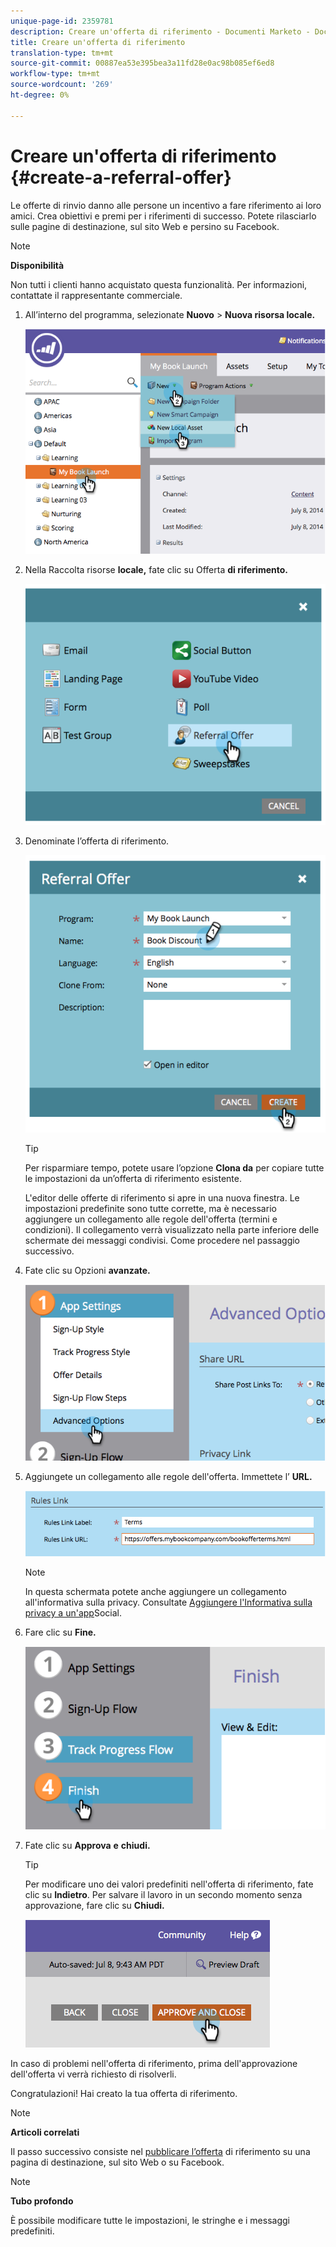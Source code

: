 ```yaml
---
unique-page-id: 2359781
description: Creare un'offerta di riferimento - Documenti Marketo - Documentazione prodotto
title: Creare un'offerta di riferimento
translation-type: tm+mt
source-git-commit: 00887ea53e395bea3a11fd28e0ac98b085ef6ed8
workflow-type: tm+mt
source-wordcount: '269'
ht-degree: 0%

---
```



# Creare un&#39;offerta di riferimento {#create-a-referral-offer}

Le offerte di rinvio danno alle persone un incentivo a fare riferimento ai loro amici. Crea obiettivi e premi per i riferimenti di successo. Potete rilasciarlo sulle pagine di destinazione, sul sito Web e persino su Facebook.

>[!NOTE]
>
>**Disponibilità**
>
>Non tutti i clienti hanno acquistato questa funzionalità. Per informazioni, contattate il rappresentante commerciale.

1. All’interno del programma, selezionate **Nuovo** > **Nuova risorsa locale.**

   ![](assets/image2014-9-19-11-3a3-3a23.png)

1. Nella Raccolta risorse **locale,** fate clic su Offerta **di riferimento.**

   ![](assets/image2014-9-19-11-3a3-3a31.png)

1. Denominate l’offerta di riferimento.

   ![](assets/image2014-9-19-11-3a3-3a40.png)

   >[!TIP]
   >
   >Per risparmiare tempo, potete usare l’opzione **Clona da** per copiare tutte le impostazioni da un’offerta di riferimento esistente.

   L&#39;editor delle offerte di riferimento si apre in una nuova finestra. Le impostazioni predefinite sono tutte corrette, ma è necessario aggiungere un collegamento alle regole dell&#39;offerta (termini e condizioni). Il collegamento verrà visualizzato nella parte inferiore delle schermate dei messaggi condivisi. Come procedere nel passaggio successivo.

1. Fate clic su Opzioni **avanzate.**

   ![](assets/image2014-9-19-11-3a3-3a49.png)

1. Aggiungete un collegamento alle regole dell&#39;offerta. Immettete l’ **URL.**

   ![](assets/image2014-9-19-11-3a3-3a57.png)

   >[!NOTE]
   >
   >In questa schermata potete anche aggiungere un collegamento all&#39;informativa sulla privacy. Consultate [Aggiungere l&#39;Informativa sulla privacy a un&#39;app](../../../../product-docs/demand-generation/social/social-functions/add-your-privacy-policy-to-a-social-app.md)Social.

1. Fare clic su **Fine.**

   ![](assets/image2014-9-19-11-3a4-3a4.png)

1. Fate clic su **Approva** **e** **chiudi.**

   >[!TIP]
   >
   >Per modificare uno dei valori predefiniti nell&#39;offerta di riferimento, fate clic su **Indietro**. Per salvare il lavoro in un secondo momento senza approvazione, fare clic su **Chiudi.**

   ![](assets/image2014-9-19-11-3a4-3a11.png)

In caso di problemi nell&#39;offerta di riferimento, prima dell&#39;approvazione dell&#39;offerta vi verrà richiesto di risolverli.

Congratulazioni! Hai creato la tua offerta di riferimento.

>[!NOTE]
>
>**Articoli correlati**
>
>Il passo successivo consiste nel [pubblicare l’offerta](publish-a-referral-offer.md) di riferimento su una pagina di destinazione, sul sito Web o su Facebook.

>[!NOTE]
>
>**Tubo profondo**
>
>È possibile modificare tutte le impostazioni, le stringhe e i messaggi predefiniti.

